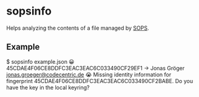 # sopsinfo

Helps analyzing the contents of a file managed by [SOPS](https://github.com/mozilla/sops/).

## Example

$ sopsinfo example.json
😀  45CDAE4F06CE8DDFC3EAC3EAC6C033490CF29EF1 -> Jonas Gröger <jonas.groeger@codecentric.de>
😭  Missing identity information for fingerprint 45CDAE4F06CE8DDFC3EAC3EAC6C033490CF2BABE. Do you have the key in the local keyring?
